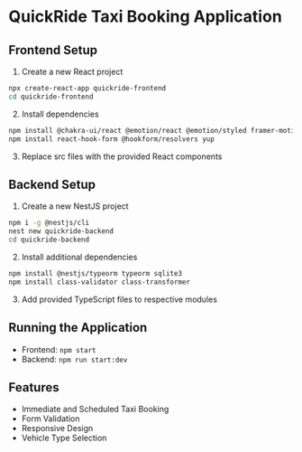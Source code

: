 # QuickRide Taxi Booking Application

## Frontend Setup

1. Create a new React project

```bash
npx create-react-app quickride-frontend
cd quickride-frontend
```

2. Install dependencies

```bash
npm install @chakra-ui/react @emotion/react @emotion/styled framer-motion
npm install react-hook-form @hookform/resolvers yup
```

3. Replace src files with the provided React components

## Backend Setup

1. Create a new NestJS project

```bash
npm i -g @nestjs/cli
nest new quickride-backend
cd quickride-backend
```

2. Install additional dependencies

```bash
npm install @nestjs/typeorm typeorm sqlite3
npm install class-validator class-transformer
```

3. Add provided TypeScript files to respective modules

## Running the Application

- Frontend: `npm start`
- Backend: `npm run start:dev`

## Features

- Immediate and Scheduled Taxi Booking
- Form Validation
- Responsive Design
- Vehicle Type Selection
